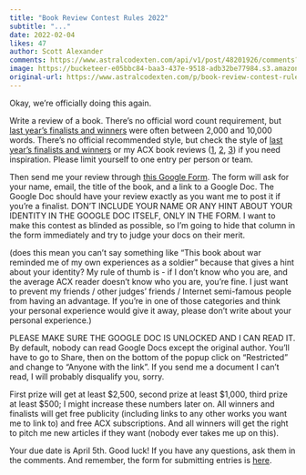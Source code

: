 ```yaml
---
title: "Book Review Contest Rules 2022"
subtitle: "..."
date: 2022-02-04
likes: 47
author: Scott Alexander
comments: https://www.astralcodexten.com/api/v1/post/48201926/comments?&all_comments=true
image: https://bucketeer-e05bbc84-baa3-437e-9518-adb32be77984.s3.amazonaws.com/public/images/e53bf64f-5fa4-4b90-8402-32d52947aadf_2560x1587.jpeg
original-url: https://www.astralcodexten.com/p/book-review-contest-rules-2022
---
```

Okay, we’re officially doing this again. 

Write a review of a book. There’s no official word count requirement, but [last year’s finalists and winners](https://astralcodexten.substack.com/p/book-review-contest-winners) were often between 2,000 and 10,000 words. There’s no official recommended style, but check the style of [last year’s finalists and winners](https://astralcodexten.substack.com/p/book-review-contest-winners) or my ACX book reviews ([1](https://astralcodexten.substack.com/p/book-review-lifespan), [2](https://astralcodexten.substack.com/p/book-review-which-country-has-the), [3](https://astralcodexten.substack.com/p/book-review-arabian-nights)) if you need inspiration. Please limit yourself to one entry per person or team.

Then send me your review through [this Google Form](https://docs.google.com/forms/d/18ft8ZxQcKFwMsi_DZINn7d7VIso_y1Armfr59YeOGLE/edit). The form will ask for your name, email, the title of the book, and a link to a Google Doc. The Google Doc should have your review exactly as you want me to post it if you’re a finalist. DON’T INCLUDE YOUR NAME OR ANY HINT ABOUT YOUR IDENTITY IN THE GOOGLE DOC ITSELF, ONLY IN THE FORM. I want to make this contest as blinded as possible, so I’m going to hide that column in the form immediately and try to judge your docs on their merit.

(does this mean you can’t say something like “This book about war reminded me of my own experiences as a soldier” because that gives a hint about your identity? My rule of thumb is - if I don’t know who you are, and the average ACX reader doesn’t know who you are, you’re fine. I just want to prevent my friends / other judges’ friends / Internet semi-famous people from having an advantage. If you’re in one of those categories and think your personal experience would give it away, please don’t write about your personal experience.)

PLEASE MAKE SURE THE GOOGLE DOC IS UNLOCKED AND I CAN READ IT. By default, nobody can read Google Docs except the original author. You’ll have to go to Share, then on the bottom of the popup click on “Restricted” and change to “Anyone with the link”. If you send me a document I can’t read, I will probably disqualify you, sorry.

First prize will get at least $2,500, second prize at least $1,000, third prize at least $500; I might increase these numbers later on. All winners and finalists will get free publicity (including links to any other works you want me to link to) and free ACX subscriptions. And all winners will get the right to pitch me new articles if they want (nobody ever takes me up on this).

Your due date is April 5th. Good luck! If you have any questions, ask them in the comments. And remember, the form for submitting entries is [here](https://docs.google.com/forms/d/18ft8ZxQcKFwMsi_DZINn7d7VIso_y1Armfr59YeOGLE/edit).

